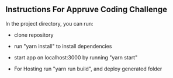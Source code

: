 ## Instructions For Appruve Coding Challenge

In the project directory, you can run:

- clone repository
- run "yarn install" to install dependencies
- start app on localhost:3000 by running "yarn start"

- For Hosting run "yarn run build", and deploy generated folder
